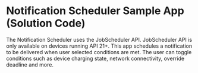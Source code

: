Notification Scheduler Sample App (Solution Code)
=================================================

The Notification Scheduler uses the JobScheduler API. JobScheduler API is only available on devices
running API 21+. This app schedules  a notification to be delivered when user selected conditions
are met. The user can toggle conditions such as device charging state, network connectivity,
override deadline and more.
